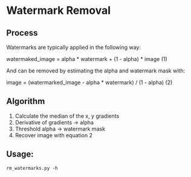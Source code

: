 # Watermark Removal

## Process
Watermarks are typically applied in the following way:

watermaked_image = alpha * watermark + (1 - alpha) * image    (1)

And can be removed by estimating the alpha and watermark mask with:

image = (watermarked_image - alpha * watermark) / (1 - alpha)    (2)

## Algorithm
  1. Calculate the median of the x, y gradients
  2. Derivative of gradients -> alpha
  3. Threshold alpha -> watermark mask
  4. Recover image with equation 2

## Usage:
```
rm_watermarks.py -h
```
